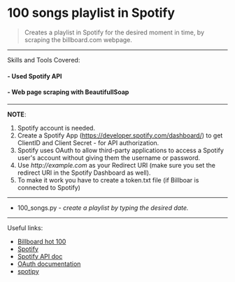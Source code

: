 # 100 songs playlist in Spotify

> Creates a playlist in Spotify for the desired moment in time, by scraping the billboard.com webpage.
---
Skills and Tools Covered:
#### - Used Spotify API
#### - Web page scraping with BeautifullSoap
---
**NOTE**:  
 1. Spotify account is needed.  
 2. Create a Spotify App (https://developer.spotify.com/dashboard/) to get ClientID and Client Secret - for API authorization.  
 3. Spotify uses OAuth to allow third-party applications to access a Spotify user's account without giving them the username or password.  
 4. Use _http://example.com_ as your Redirect URI (make sure you set the redirect URI in the Spotify Dashboard as well).  
 5. To make it work you have to create a token.txt file (if Billboar is connected to Spotify)
---
* 100_songs.py - _create a playlist by typing the desired date._
---
Useful links:  
- [Billboard hot 100](https://www.billboard.com/charts/hot-100/)
- [Spotify](https://open.spotify.com/)
- [Spotify API doc](https://developer.spotify.com/documentation/web-api)
- [OAuth documentation](https://spotipy.readthedocs.io/en/2.13.0/#spotipy.oauth2.SpotifyOAuth)
- [spotipy](https://spotipy.readthedocs.io/en/2.13.0/#)
